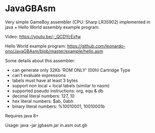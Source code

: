 # JavaGBAsm

Very simple GameBoy assembler (CPU‎: ‎Sharp LR35902) implemented in java + Hello World assembly example program.

Video: https://youtu.be/-_QCDYcExfw

Hello World example program: https://github.com/leonardo-ono/JavaGBAsm/blob/master/example/hello.asm

Some details about this assembler:
 - can generate only 32Kb 'ROM ONLY' (00h) Cartridge Type 
 - can't evaluate expressions
 - labels must have at least 3 bytes
 - support non local + local labels (similar to nasm)
 - supported pseudo instructions: org, equ & db
 - decimal literal numbers: 127, 10
 - hex literal numbers: $ab, 0abh
 - binary literal numbers: %10010001, 10010001b
 
 Requires java 8+
 
 Usage: java -jar jgbasm.jar in.asm out.gb
